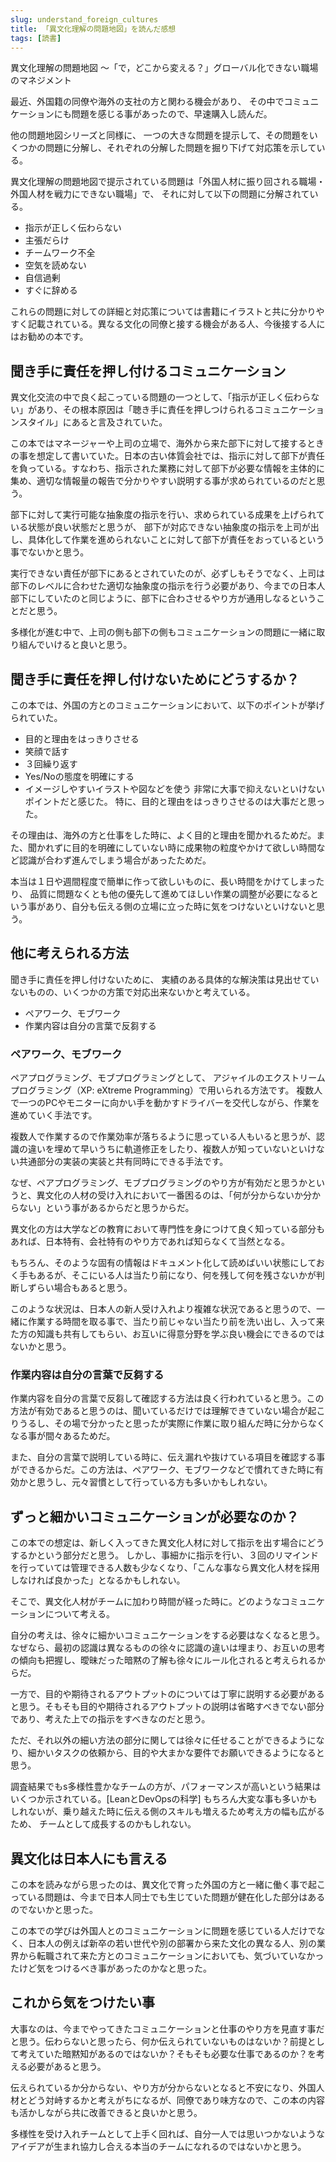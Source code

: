 ```yaml
---
slug: understand_foreign_cultures
title: 「異文化理解の問題地図」を読んだ感想
tags: [読書]
---
```

異文化理解の問題地図 ～「で，どこから変える？」グローバル化できない職場のマネジメント

最近、外国籍の同僚や海外の支社の方と関わる機会があり、 その中でコミュニケーションにも問題を感じる事があったので、早速購入し読んだ。

<!--truncate-->

他の問題地図シリーズと同様に、 一つの大きな問題を提示して、その問題をいくつかの問題に分解し、それぞれの分解した問題を掘り下げて対応策を示している。

異文化理解の問題地図で提示されている問題は「外国人材に振り回される職場・外国人材を戦力にできない職場」で、 それに対して以下の問題に分解されている。

- 指示が正しく伝わらない
- 主張だらけ
- チームワーク不全
- 空気を読めない
- 自信過剰
- すぐに辞める

これらの問題に対しての詳細と対応策については書籍にイラストと共に分かりやすく記載されている。異なる文化の同僚と接する機会がある人、今後接する人にはお勧めの本です。

## 聞き手に責任を押し付けるコミュニケーション
異文化交流の中で良く起こっている問題の一つとして、「指示が正しく伝わらない」があり、その根本原因は「聴き手に責任を押しつけられるコミュニケーションスタイル」にあると言及されていた。

この本ではマネージャーや上司の立場で、海外から来た部下に対して接するときの事を想定して書いていた。日本の古い体質会社では、指示に対して部下が責任を負っている。すなわち、指示された業務に対して部下が必要な情報を主体的に集め、適切な情報量の報告で分かりやすい説明する事が求められているのだと思う。

部下に対して実行可能な抽象度の指示を行い、求められている成果を上げられている状態が良い状態だと思うが、
部下が対応できない抽象度の指示を上司が出し、具体化して作業を進められないことに対して部下が責任をおっているという事でないかと思う。

実行できない責任が部下にあるとされていたのが、必ずしもそうでなく、上司は部下のレベルに合わせた適切な抽象度の指示を行う必要があり、今までの日本人部下にしていたのと同じように、部下に合わさせるやり方が通用しなるということだと思う。

多様化が進む中で、上司の側も部下の側もコミュニケーションの問題に一緒に取り組んでいけると良いと思う。

## 聞き手に責任を押し付けないためにどうするか？
この本では、外国の方とのコミュニケーションにおいて、以下のポイントが挙げられていた。
- 目的と理由をはっきりさせる
- 笑顔で話す
- ３回繰り返す
- Yes/Noの態度を明確にする
- イメージしやすいイラストや図などを使う
非常に大事で抑えないといけないポイントだと感じた。 特に、目的と理由をはっきりさせるのは大事だと思った。

その理由は、海外の方と仕事をした時に、よく目的と理由を聞かれるためだ。また、聞かれずに目的を明確にしていない時に成果物の粒度やかけて欲しい時間など認識が合わず進んでしまう場合があったためだ。

本当は１日や週間程度で簡単に作って欲しいものに、長い時間をかけてしまったり、 品質に問題なくとも他の優先して進めてほしい作業の調整が必要になるという事があり、自分も伝える側の立場に立った時に気をつけないといけないと思う。

## 他に考えられる方法
聞き手に責任を押し付けないために、 実績のある具体的な解決策は見出せていないものの、いくつかの方策で対応出来ないかと考えている。
- ペアワーク、モブワーク
- 作業内容は自分の言葉で反芻する

### ペアワーク、モブワーク
ペアプログラミング、モブプログラミングとして、 アジャイルのエクストリームプログラミング（XP: eXtreme Programming）で用いられる方法です。 複数人で一つのPCやモニターに向かい手を動かすドライバーを交代しながら、作業を進めていく手法です。

複数人で作業するので作業効率が落ちるように思っている人もいると思うが、認識の違いを埋めて早いうちに軌道修正をしたり、複数人が知っていないといけない共通部分の実装の実装と共有同時にできる手法です。

なぜ、ペアプログラミング、モブプログラミングのやり方が有効だと思うかというと、異文化の人材の受け入れにおいて一番困るのは、「何が分からないか分からない」という事があるからだと思うからだ。

異文化の方は大学などの教育において専門性を身につけて良く知っている部分もあれば、日本特有、会社特有のやり方であれば知らなくて当然となる。

もちろん、そのような固有の情報はドキュメント化して読めばいい状態にしておく手もあるが、そこにいる人は当たり前になり、何を残して何を残さないかが判断しずらい場合もあると思う。

このような状況は、日本人の新人受け入れより複雑な状況であると思うので、一緒に作業する時間を取る事で、当たり前じゃない当たり前を洗い出し、入って来た方の知識も共有してもらい、お互いに得意分野を学ぶ良い機会にできるのではないかと思う。

### 作業内容は自分の言葉で反芻する
作業内容を自分の言葉で反芻して確認する方法は良く行われていると思う。この方法が有効であると思うのは、聞いているだけでは理解できていない場合が起こりうるし、その場で分かったと思ったが実際に作業に取り組んだ時に分からなくなる事が間々あるためだ。

また、自分の言葉で説明している時に、伝え漏れや抜けている項目を確認する事ができるからだ。この方法は、ペアワーク、モブワークなどで慣れてきた時に有効かと思うし、元々習慣として行っている方も多いかもしれない。

## ずっと細かいコミュニケーションが必要なのか？
この本での想定は、新しく入ってきた異文化人材に対して指示を出す場合にどうするかという部分だと思う。 しかし、事細かに指示を行い、３回のリマインドを行っていては管理できる人数も少なくなり、「こんな事なら異文化人材を採用しなければ良かった」となるかもしれない。

そこで、異文化人材がチームに加わり時間が経った時に。どのようなコミュニケーションについて考える。

自分の考えは、徐々に細かいコミュニケーションをする必要はなくなると思う。なぜなら、最初の認識は異なるものの徐々に認識の違いは埋まり、お互いの思考の傾向も把握し、曖昧だった暗黙の了解も徐々にルール化されると考えられるからだ。

一方で、目的や期待されるアウトプットのについては丁寧に説明する必要があると思う。そもそも目的や期待されるアウトプットの説明は省略すべきでない部分であり、考えた上での指示をすべきなのだと思う。

ただ、それ以外の細い方法の部分に関しては徐々に任せることができるようになり、細かいタスクの依頼から、目的や大まかな要件でお願いできるようになると思う。

調査結果でもs多様性豊かなチームの方が、パフォーマンスが高いという結果はいくつか示されている。[LeanとDevOpsの科学]
もちろん大変な事も多いかもしれないが、乗り越えた時に伝える側のスキルも増えるため考え方の幅も広がるため、 チームとして成長するのかもしれない。

## 異文化は日本人にも言える
この本を読みながら思ったのは、異文化で育った外国の方と一緒に働く事で起こっている問題は、今まで日本人同士でも生じていた問題が健在化した部分はあるのでないかと思った。

この本での学びは外国人とのコミュニケーションに問題を感じている人だけでなく、日本人の例えば新卒の若い世代や別の部署から来た文化の異なる人、別の業界から転職されて来た方とのコミュニケーションにおいても、気づいていなかったけど気をつけるべき事があったのかなと思った。

## これから気をつけたい事
大事なのは、今までやってきたコミュニケーションと仕事のやり方を見直す事だと思う。伝わらないと思ったら、何か伝えられていないものはないか？前提として考えていた暗黙知があるのではないか？そもそも必要な仕事であるのか？を考える必要があると思う。

伝えられているか分からない、やり方が分からないとなると不安になり、外国人材とどう対峙するかと考えがちになるが、同僚であり味方なので、この本の内容も活かしながら共に改善できると良いかと思う。

多様性を受け入れチームとして上手く回れば、自分一人では思いつかないようなアイデアが生まれ協力し合える本当のチームになれるのではないかと思う。